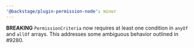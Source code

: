 ```yaml
---
'@backstage/plugin-permission-node': minor
---
```


**BREAKING** `PermissionCriteria` now requires at least one condition in `anyOf` and `allOf` arrays. This addresses some ambiguous behavior outlined in #9280.
